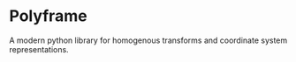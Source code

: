 # Polyframe
A modern python library for homogenous transforms and coordinate system representations.

